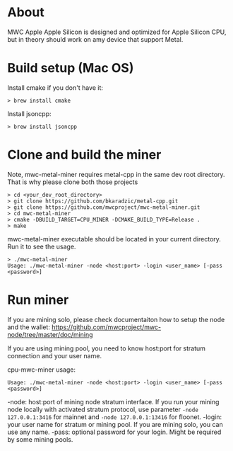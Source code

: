 # About
MWC Apple Apple Silicon is designed and optimized for Apple Silicon CPU, but in theory should work on amy device that support Metal.

# Build setup (Mac OS)

Install cmake if you don't have it:
```
> brew install cmake
```


Install jsoncpp:
```
> brew install jsoncpp
```


# Clone and build the miner
Note, mwc-metal-miner requires metal-cpp in the same dev root directory. That is why please clone both those projects
```
> cd <your_dev_root_directory>
> git clone https://github.com/bkaradzic/metal-cpp.git
> git clone https://github.com/mwcproject/mwc-metal-miner.git
> cd mwc-metal-miner
> cmake -DBUILD_TARGET=CPU_MINER -DCMAKE_BUILD_TYPE=Release .
> make
```

mwc-metal-miner executable should be located in your current directory. Run it to see the usage.

```
> ./mwc-metal-miner
Usage: ./mwc-metal-miner -node <host:port> -login <user_name> [-pass <password>]
```

# Run miner

If you are mining solo, please check documentaiton how to setup the node and the wallet: https://github.com/mwcproject/mwc-node/tree/master/doc/mining

If you are using mining pool, you need to know host:port for stratum connection and your user name.

cpu-mwc-miner usage:
```
Usage: ./mwc-metal-miner -node <host:port> -login <user_name> [-pass <password>]
```

-node:  host:port of mining node stratum interface. If you run your mining node locally with activated stratum protocol, use parameter `-node 127.0.0.1:3416` for mainnet and `-node 127.0.0.1:13416` for floonet.
-login: your user name for stratum or mining pool. If you are mining solo, you can use any name.
-pass: optional password for your login. Might be required by some mining pools.


